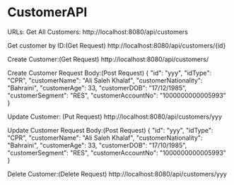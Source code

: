# CustomerAPI

URLs:
Get All Customers:
http://localhost:8080/api/customers

Get customer by ID:(Get Request)
http://localhost:8080/api/customers/{id}

Create Customer:(Get Request)
http://localhost:8080/api/customers/

Create Customer Request Body:(Post Request)
{
    "id": "yyy",
    "idType": "CPR",
    "customerName": "Ali Saleh Khalaf",
    "customerNationality": "Bahraini",
    "customerAge": 33,
    "customerDOB": "17/12/1985",
    "customerSegment": "RES",
    "customerAccountNo": "1000000000005993"
}

Update Customer: (Put Request)
http://localhost:8080/api/customers/yyy

Update Customer Request Body:(Post Request)
{
    "id": "yyy",
    "idType": "CPR",
    "customerName": "Ali Saleh Khalaf",
    "customerNationality": "Bahraini",
    "customerAge": 33,
    "customerDOB": "17/10/1985",
    "customerSegment": "RES",
    "customerAccountNo": "1000000000005993"
}


Delete Customer:(Delete Request)
http://localhost:8080/api/customers/yyy
